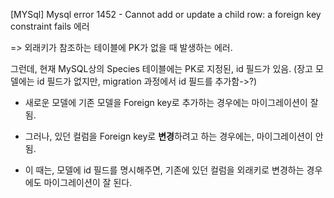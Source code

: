
[MYSql] Mysql error 1452 - Cannot add or update a child row: a foreign key constraint fails 에러

=> 외래키가 참조하는 테이블에 PK가 없을 때 발생하는 에러.

그런데, 현재 MySQL상의 Species 테이블에는 PK로 지정된, id 필드가 있음. 
(장고 모델에는 id 필드가 없지만, migration 과정에서 id 필드를 추가함->?)


- 새로운 모델에 기존 모델을 Foreign key로 추가하는 경우에는 마이그레이션이 잘 됨. 
- 그러나, 있던 컬럼을 Foreign key로 **변경**하려고 하는 경우에는, 마이그레이션이 안 됨. 

- 이 때는, 모델에 id 필드를 명시해주면, 기존에 있던 컬럼을 외래키로 변경하는 경우에도 마이그레이션이 잘 된다. 

